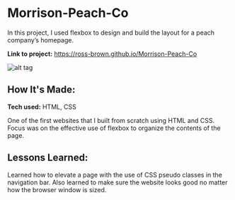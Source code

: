# Morrison-Peach-Co
In this project, I used flexbox to design and build the layout for a peach company’s homepage. 

**Link to project:** https://ross-brown.github.io/Morrison-Peach-Co

![alt tag](/resources/images/Homepage-screenshot.png)

## How It's Made:

**Tech used:** HTML, CSS

One of the first websites that I built from scratch using HTML and CSS. Focus was on the effective use of flexbox to organize the contents of the page. 

## Lessons Learned:

Learned how to elevate a page with the use of CSS pseudo classes in the navigation bar. Also learned to make sure the website looks good no matter how the browser window is sized.



